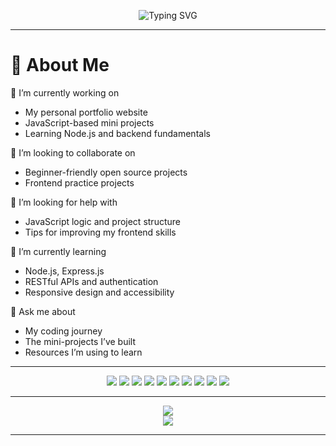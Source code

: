 <p align="center">
  <img src="https://readme-typing-svg.herokuapp.com?font=DM+Serif+Text&size=28&pause=1000&color=36BCF7&center=true&vCenter=true&width=600&lines=Hi+I'm+Nitesh+Gurjar!;Frontend+Web+Developer;Exploring+Backend+Development;Welcome+to+my+GitHub+profile!" alt="Typing SVG" />
</p>

---


# 💫 About Me
🔭 I’m currently working on  
- My personal portfolio website  
- JavaScript-based mini projects  
- Learning Node.js and backend fundamentals 

👯 I’m looking to collaborate on  
- Beginner-friendly open source projects  
- Frontend practice projects  

🤝 I’m looking for help with  
- JavaScript logic and project structure  
- Tips for improving my frontend skills  

🌱 I’m currently learning  
- Node.js, Express.js
- RESTful APIs and authentication 
- Responsive design and accessibility  

💬 Ask me about  
- My coding journey  
- The mini-projects I’ve built  
- Resources I’m using to learn  

---


<p align="center">
  <img src="https://img.shields.io/badge/c-%2300599C.svg?style=for-the-badge&logo=c&logoColor=white"/>
  <img src="https://img.shields.io/badge/c++-%2300599C.svg?style=for-the-badge&logo=c%2B%2B&logoColor=white"/>
  <img src="https://img.shields.io/badge/html5-%23E34F26.svg?style=for-the-badge&logo=html5&logoColor=white"/>
  <img src="https://img.shields.io/badge/css3-%231572B6.svg?style=for-the-badge&logo=css3&logoColor=white"/>
  <img src="https://img.shields.io/badge/javascript-%23323330.svg?style=for-the-badge&logo=javascript&logoColor=%23F7DF1E"/>
  <img src="https://img.shields.io/badge/bootstrap-%238511FA.svg?style=for-the-badge&logo=bootstrap&logoColor=white"/>
  <img src="https://img.shields.io/badge/jquery-%230769AD.svg?style=for-the-badge&logo=jquery&logoColor=white"/>
   <img src="https://img.shields.io/badge/node.js-%23339933.svg?style=for-the-badge&logo=nodedotjs&logoColor=white"/>
  <img src="https://img.shields.io/badge/express.js-%23404d59.svg?style=for-the-badge&logo=express&logoColor=white"/>
  
  <img src="https://img.shields.io/badge/python-3670A0?style=for-the-badge&logo=python&logoColor=ffdd54"/>
</p>

---


<p align="center">

  <img src="https://github-readme-streak-stats.herokuapp.com/?user=niteshgurjarr&theme=ambient_gradient&hide_border=false" />
  <br/>
  <img src="https://github-readme-stats.vercel.app/api/top-langs/?username=niteshgurjarr&theme=ambient_gradient&hide_border=false&layout=compact" />
</p>

---







